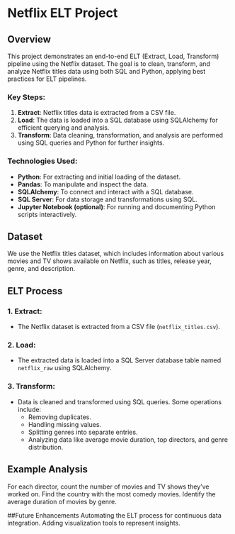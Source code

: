 # Netflix ELT Project

## Overview

This project demonstrates an end-to-end ELT (Extract, Load, Transform) pipeline using the Netflix dataset. The goal is to clean, transform, and analyze Netflix titles data using both SQL and Python, applying best practices for ELT pipelines. 

### Key Steps:
1. **Extract**: Netflix titles data is extracted from a CSV file.
2. **Load**: The data is loaded into a SQL database using SQLAlchemy for efficient querying and analysis.
3. **Transform**: Data cleaning, transformation, and analysis are performed using SQL queries and Python for further insights.

### Technologies Used:
- **Python**: For extracting and initial loading of the dataset.
- **Pandas**: To manipulate and inspect the data.
- **SQLAlchemy**: To connect and interact with a SQL database.
- **SQL Server**: For data storage and transformations using SQL.
- **Jupyter Notebook (optional)**: For running and documenting Python scripts interactively.

## Dataset
We use the Netflix titles dataset, which includes information about various movies and TV shows available on Netflix, such as titles, release year, genre, and description.

## ELT Process

### 1. Extract:
- The Netflix dataset is extracted from a CSV file (`netflix_titles.csv`).

### 2. Load:
- The extracted data is loaded into a SQL Server database table named `netflix_raw` using SQLAlchemy.

### 3. Transform:
- Data is cleaned and transformed using SQL queries. Some operations include:
  - Removing duplicates.
  - Handling missing values.
  - Splitting genres into separate entries.
  - Analyzing data like average movie duration, top directors, and genre distribution.
 

## Example Analysis

For each director, count the number of movies and TV shows they’ve worked on.
Find the country with the most comedy movies.
Identify the average duration of movies by genre.

##Future Enhancements
Automating the ELT process for continuous data integration.
Adding visualization tools to represent insights.
